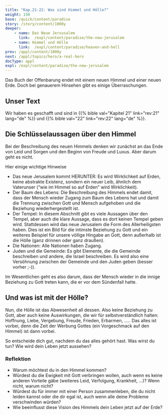 ```yaml
---
title: "Kap.21-22: Was sind Himmel und Hölle?"
weight: 150
base: /quick/content/paradise
story: /story/content/1000y
deeper:
    - name: Das Neue Jersusalem
      link:  /expl/content/paradise/the-new-jerusalem
    - name: Himmel und Hölle
      link:  /expl/content/paradise/heaven-and-hell
prev: /appl/content/1000y
next: /appl/topics/hero/a-real-hero
docType: appl
expl: /expl/content/paradise/the-new-jerusalem
---
```


Das Buch der Offenbarung endet mit einem neuen Himmel und einer neuen Erde. Doch bei genauerem Hinsehen gibt es einige Überraschungen.

## Unser Text

<a name="49a1"></a>
Wir haben es geschafft und sind in {{% bible val="Kapitel 21" link="rev:21" lang="de" %}} und {{% bible val="22" link="rev:22" lang="de" %}}.

## Die Schlüsselaussagen über den Himmel

<a name="7676"></a>
Bei der Beschreibung des neuen Himmels denken wir zunächst an das Ende von Leid und Sorgen und den Beginn von Freude und Luxus. Aber darum geht es nicht.

Hier einige wichtige Hinweise

- Das neue Jerusalem kommt HERUNTER: Es wird Wirklichkeit auf Erden, keine abstrakte Existenz, sondern ein neuer Leib, ähnlich dem Vaterunser (“wie im Himmel so auf Erden” wird Wirklichkeit).
- Der Baum des Lebens: Die Beschreibung des Himmels endet damit, dass der Mensch wieder Zugang zum Baum des Lebens hat und damit die Trennung zwischen Gott und Mensch aufgehoben und die Beziehung wiederhergestellt ist.
- Der Tempel: In diesem Abschnitt gibt es viele Aussagen über den Tempel, aber auch die klare Aussage, dass es dort keinen Tempel geben wird. Stattdessen wird das neue Jerusalem die Form des Allerheiligsten haben. Dies ist ein Bild für die intimste Beziehung zu Gott und ein weiteres Beispiel für unsere völlige Hingabe an Gott, denn außerhalb ist die Hölle (ganz drinnen oder ganz draußen).
- Die Nationen: Alle Nationen haben Zugang.
- Juden und die Gemeinde: Es gibt Elemente, die die Gemeinde beschreiben und andere, die Israel beschreiben. Es wird also eine Versöhnung zwischen der Gemeinde und den Juden geben (besser vorher ;-)).

Im Wesentlichen geht es also darum, dass der Mensch wieder in die innige Beziehung zu Gott treten kann, die er vor dem Sündenfall hatte.

## Und was ist mit der Hölle?

<a name="570f"></a>
Nun, die Hölle ist das Abwesenheit all dessen. Also keine Beziehung zu Gott, aber auch keine Auswirkungen, die wir für selbstverständlich halten: Hoffnung, Liebe, Vergebung, Freude, Frieden, Erbarmen, ….. Das alles ist vorbei, denn die Zeit der Werbung Gottes (ein Vorgeschmack auf den Himmel) ist dann vorbei.

So entscheide dich gut, nachdem du das alles gehört hast. Was wirst du tun? Wie wird dein Leben jetzt aussehen?

### Reflektion

<a name="700d"></a>
- Warum möchtest du in den Himmel kommen?
- Würdest du die Ewigkeit mit Gott verbringen wollen, auch wenn es keine anderen Vorteile gäbe (weiteres Leid, Verfolgung, Krankheit, …)? Wenn nicht, warum nicht?
- Würdest du für immer mit einer Person zusammenleben, die du nicht leiden kannst oder die dir egal ist, auch wenn alle deine Probleme verschwinden würden?
- Wie beeinflusst diese Vision des Himmels dein Leben jetzt auf der Erde?
